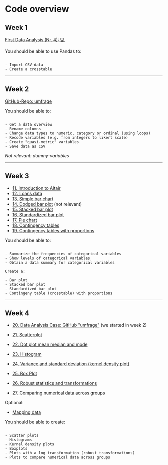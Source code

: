 # Code overview

## Week 1

[First Data Analysis (Nr. 4): 💻](../ae/ae1/01-1b-netflix-g.ipynb)

You should be able to use Pandas to:

```{note}

- Import CSV-data
- Create a crosstable

```

---

## Week 2

[GitHub-Repo: umfrage](https://github.com/kirenz/umfrage)


You should be able to:

```{note}

- Get a data overview
- Rename columns
- Change data types to numeric, category or ordinal (using loops)
- Recode variables (e.g. from integers to likert scale)
- Create "quasi-metric" variables
- Save data as CSV

```

*Not relevant: dummy-variables*

---

## Week 3

- [11. Introduction to Altair](../code/11-altair_introduction_p.ipynb)
- [12. Loans data](../code/12-data-overview.ipynb)
- [13. Simple bar chart](../code/13-bar-chart-altair.ipynb)
- [14. Dodged bar plot](../code/14-dodged-bar-chart-altair.ipynb) (not relevant)
- [15. Stacked bar plot](../code/15-stacked-bar-chart-altair.ipynb)
- [16. Standardized bar plot](../code/16-standardized-bar-chart-altair.ipynb)
- [17. Pie chart](../code/17-pie-charts-altair.ipynb)
- [18. Contingency tables](../code/18-contingency-table-bar-plot.ipynb)
- [19. Contingency tables with proportions](../code/19-row-column-proportions.ipynb)


You should be able to:

```{notes}

- Summarize the frequencies of categorical variables 
- Show levels of categorical variables
- Obtain a data summary for categorical variables

Create a:

- Bar plot
- Stacked bar plot
- Standardized bar plot 
- Contingeny table (crosstable) with proportions

```

---

## Week 4

- [20. Data Analysis Case: GitHub "umfrage"](https://github.com/kirenz/umfrage) (we started in week 2) 



- [21. Scatterplot](../code/21-scatterplot-paired-data-altair.ipynb)
- [22. Dot plot mean median and mode](../code/22-dot-plots-mean-altair.ipynb)
- [23. Histogram ](../code/23a-histograms-altair.ipynb)
- [24. Variance and standard deviation (kernel density plot)](../code/24b-histograms-kernel-density-altair.ipynb)
- [25. Box Plot](../code/25-box-plot-altair.ipynb)
- [26. Robust statistics and transformations](../code/26-transforming-data-altair.ipynb)
- [27. Comparing numerical data across groups](../code/27-comparisons-across-groups-altair.ipynb)

Optional:

- [Mapping data](../code/mapping-data-altair.ipynb)



You should be able to create:

```{notes}

- Scatter plots
- Histograms
- Kernel density plots
- Boxplots
- Plots with a log transformation (robust transformations)
- Plots to compare numerical data across groups

```